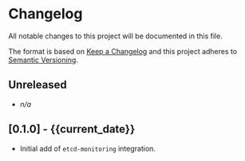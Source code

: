 # Changelog

All notable changes to this project will be documented in this file.

The format is based on [Keep a Changelog][changelog] and this project adheres
to [Semantic Versioning][semver].

## Unreleased

- *n/a*

## [0.1.0] - {{current_date}}

- Initial add of `etcd-monitoring` integration.


[changelog]: http://keepachangelog.com/en/1.0.0/
[semver]: http://semver.org/spec/v2.0.0.html
